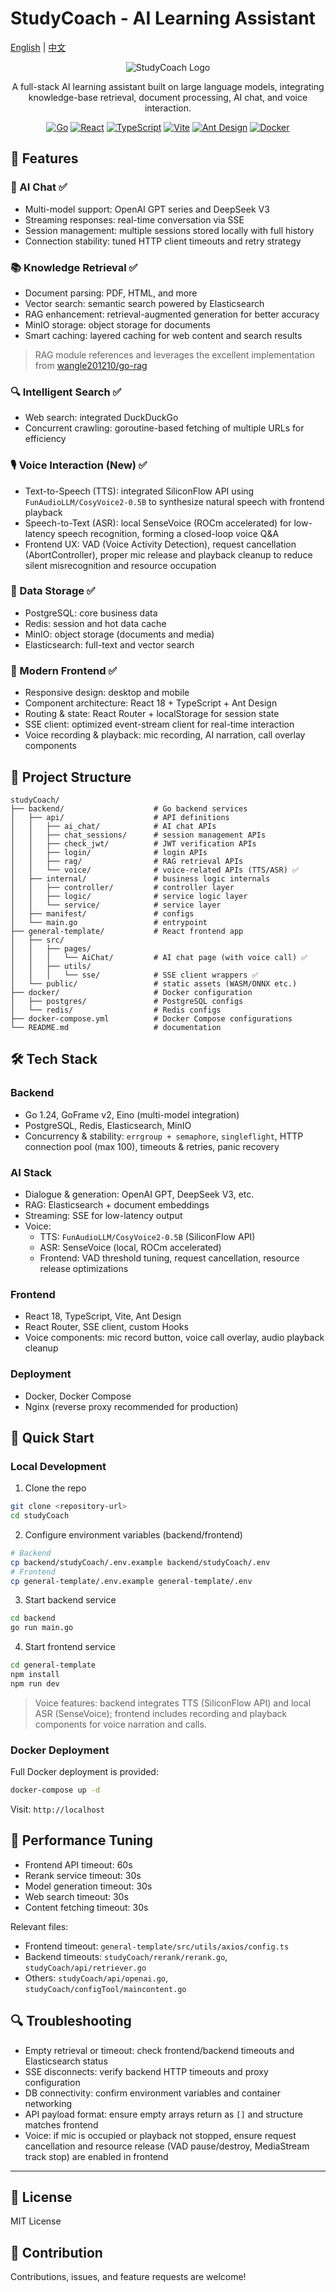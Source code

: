 # StudyCoach - AI Learning Assistant

[English](./README_EN.md) | [中文](./README.md)

<div align="center">

![StudyCoach Logo](https://img.shields.io/badge/StudyCoach-AI%20Learning%20Assistant-blue?style=for-the-badge)

A full-stack AI learning assistant built on large language models, integrating knowledge-base retrieval, document processing, AI chat, and voice interaction.

[![Go](https://img.shields.io/badge/Go-1.24-00ADD8?style=flat-square&logo=go)](https://golang.org/)
[![React](https://img.shields.io/badge/React-18.3.0-61DAFB?style=flat-square&logo=react)](https://reactjs.org/)
[![TypeScript](https://img.shields.io/badge/TypeScript-5.8.3-3178C6?style=flat-square&logo=typescript)](https://www.typescriptlang.org/)
[![Vite](https://img.shields.io/badge/Vite-7.0.0-646CFF?style=flat-square&logo=vite)](https://vitejs.dev/)
[![Ant Design](https://img.shields.io/badge/Ant%20Design-5.26.2-0170FE?style=flat-square&logo=ant-design)](https://ant.design/)
[![Docker](https://img.shields.io/badge/Docker-Ready-2496ED?style=flat-square&logo=docker)](https://www.docker.com/)

</div>

## 🚀 Features

### 🤖 AI Chat ✅

- Multi-model support: OpenAI GPT series and DeepSeek V3
- Streaming responses: real-time conversation via SSE
- Session management: multiple sessions stored locally with full history
- Connection stability: tuned HTTP client timeouts and retry strategy

### 📚 Knowledge Retrieval ✅

- Document parsing: PDF, HTML, and more
- Vector search: semantic search powered by Elasticsearch
- RAG enhancement: retrieval-augmented generation for better accuracy
- MinIO storage: object storage for documents
- Smart caching: layered caching for web content and search results

> RAG module references and leverages the excellent implementation from [wangle201210/go-rag](https://github.com/wangle201210/go-rag)

### 🔍 Intelligent Search ✅

- Web search: integrated DuckDuckGo
- Concurrent crawling: goroutine-based fetching of multiple URLs for efficiency

### 🎙️ Voice Interaction (New) ✅

- Text-to-Speech (TTS): integrated SiliconFlow API using `FunAudioLLM/CosyVoice2-0.5B` to synthesize natural speech with frontend playback
- Speech-to-Text (ASR): local SenseVoice (ROCm accelerated) for low-latency speech recognition, forming a closed-loop voice Q&A
- Frontend UX: VAD (Voice Activity Detection), request cancellation (AbortController), proper mic release and playback cleanup to reduce silent misrecognition and resource occupation

### 💾 Data Storage ✅

- PostgreSQL: core business data
- Redis: session and hot data cache
- MinIO: object storage (documents and media)
- Elasticsearch: full-text and vector search

### 🎨 Modern Frontend ✅

- Responsive design: desktop and mobile
- Component architecture: React 18 + TypeScript + Ant Design
- Routing & state: React Router + localStorage for session state
- SSE client: optimized event-stream client for real-time interaction
- Voice recording & playback: mic recording, AI narration, call overlay components

## 📁 Project Structure

```
studyCoach/
├── backend/                    # Go backend services
│   ├── api/                    # API definitions
│   │   ├── ai_chat/            # AI chat APIs
│   │   ├── chat_sessions/      # session management APIs
│   │   ├── check_jwt/          # JWT verification APIs
│   │   ├── login/              # login APIs
│   │   ├── rag/                # RAG retrieval APIs
│   │   └── voice/              # voice-related APIs (TTS/ASR) ✅
│   ├── internal/               # business logic internals
│   │   ├── controller/         # controller layer
│   │   ├── logic/              # service logic layer
│   │   └── service/            # service layer
│   ├── manifest/               # configs
│   └── main.go                 # entrypoint
├── general-template/           # React frontend app
│   ├── src/
│   │   ├── pages/
│   │   │   └── AiChat/         # AI chat page (with voice call) ✅
│   │   ├── utils/
│   │   │   └── sse/            # SSE client wrappers ✅
│   └── public/                 # static assets (WASM/ONNX etc.)
├── docker/                     # Docker configuration
│   ├── postgres/               # PostgreSQL configs
│   └── redis/                  # Redis configs
├── docker-compose.yml          # Docker Compose configurations
└── README.md                   # documentation
```

## 🛠️ Tech Stack

### Backend

- Go 1.24, GoFrame v2, Eino (multi-model integration)
- PostgreSQL, Redis, Elasticsearch, MinIO
- Concurrency & stability: `errgroup + semaphore`, `singleflight`, HTTP connection pool (max 100), timeouts & retries, panic recovery

### AI Stack

- Dialogue & generation: OpenAI GPT, DeepSeek V3, etc.
- RAG: Elasticsearch + document embeddings
- Streaming: SSE for low-latency output
- Voice:
  - TTS: `FunAudioLLM/CosyVoice2-0.5B` (SiliconFlow API)
  - ASR: SenseVoice (local, ROCm accelerated)
  - Frontend: VAD threshold tuning, request cancellation, resource release optimizations

### Frontend

- React 18, TypeScript, Vite, Ant Design
- React Router, SSE client, custom Hooks
- Voice components: mic record button, voice call overlay, audio playback cleanup

### Deployment

- Docker, Docker Compose
- Nginx (reverse proxy recommended for production)

## 🚀 Quick Start

### Local Development

1. Clone the repo

```bash
git clone <repository-url>
cd studyCoach
```

2. Configure environment variables (backend/frontend)

```bash
# Backend
cp backend/studyCoach/.env.example backend/studyCoach/.env
# Frontend
cp general-template/.env.example general-template/.env
```

3. Start backend service

```bash
cd backend
go run main.go
```

4. Start frontend service

```bash
cd general-template
npm install
npm run dev
```

> Voice features: backend integrates TTS (SiliconFlow API) and local ASR (SenseVoice); frontend includes recording and playback components for voice narration and calls.

### Docker Deployment

Full Docker deployment is provided:

```bash
docker-compose up -d
```

Visit: `http://localhost`

## 🔧 Performance Tuning

- Frontend API timeout: 60s
- Rerank service timeout: 30s
- Model generation timeout: 30s
- Web search timeout: 30s
- Content fetching timeout: 30s

Relevant files:
- Frontend timeout: `general-template/src/utils/axios/config.ts`
- Backend timeouts: `studyCoach/rerank/rerank.go`, `studyCoach/api/retriever.go`
- Others: `studyCoach/api/openai.go`, `studyCoach/configTool/maincontent.go`

## 🔍 Troubleshooting

- Empty retrieval or timeout: check frontend/backend timeouts and Elasticsearch status
- SSE disconnects: verify backend HTTP timeouts and proxy configuration
- DB connectivity: confirm environment variables and container networking
- API payload format: ensure empty arrays return as `[]` and structure matches frontend
- Voice: if mic is occupied or playback not stopped, ensure request cancellation and resource release (VAD pause/destroy, MediaStream track stop) are enabled in frontend

---

## 📄 License

MIT License

## 🤝 Contribution

Contributions, issues, and feature requests are welcome!